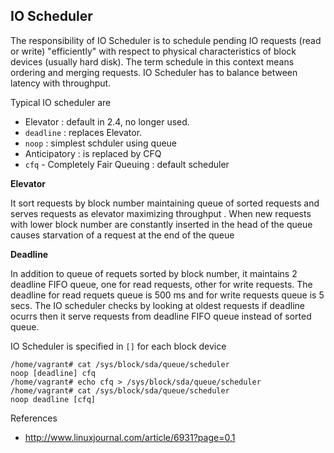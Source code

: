## IO Scheduler

The responsibility of IO Scheduler is to schedule pending IO requests (read or write) "efficiently" with respect to 
physical characteristics of block devices (usually hard disk). The term schedule in this context means ordering and merging requests. IO Scheduler has to balance between latency with throughput.

Typical IO scheduler are

* Elevator : default in 2.4, no longer used.
* `deadline` : replaces Elevator.
* `noop` : simplest schduler using  queue
* Anticipatory : is replaced by CFQ
* `cfq` - Completely Fair Queuing : default scheduler

**Elevator**

It sort requests by block number maintaining queue of sorted requests and serves requests as elevator maximizing throughput . When new requests with lower block number are constantly inserted in the head of the queue causes starvation of a request at the end of the queue

**Deadline**

In addition to queue of requets sorted by block number, it maintains 2 deadline FIFO queue, one for read requests, other for write requests. The deadline for read requets queue is 500 ms and for write requests queue is 5 secs. The IO scheduler checks by looking at oldest requests if deadline ocurrs then it serve requests from deadline FIFO queue instead of sorted queue.

IO Scheduler is specified in `[]` for each block device 

    /home/vagrant# cat /sys/block/sda/queue/scheduler
    noop [deadline] cfq
    /home/vagrant# echo cfq > /sys/block/sda/queue/scheduler
    /home/vagrant# cat /sys/block/sda/queue/scheduler
    noop deadline [cfq]


References

* http://www.linuxjournal.com/article/6931?page=0,1
